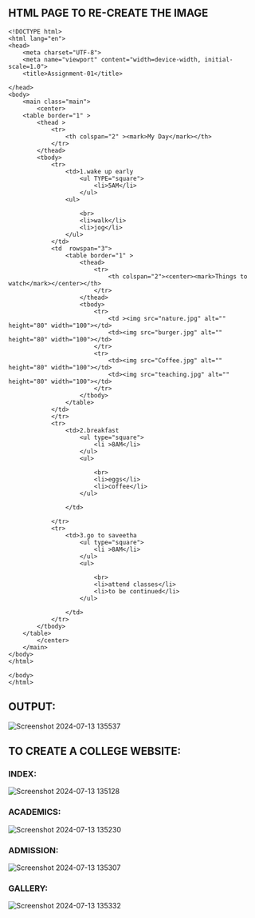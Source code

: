 ## HTML PAGE TO RE-CREATE THE IMAGE
```
<!DOCTYPE html>
<html lang="en">
<head>
    <meta charset="UTF-8">
    <meta name="viewport" content="width=device-width, initial-scale=1.0">
    <title>Assignment-01</title>
    
</head>
<body>
    <main class="main">
        <center>
    <table border="1" >
        <thead >
            <tr>
                <th colspan="2" ><mark>My Day</mark></th>
            </tr>
        </thead>
        <tbody>
            <tr>
                <td>1.wake up early
                    <ul TYPE="square">
                        <li>5AM</li>
                    </ul>
                <ul>
                    
                    <br>
                    <li>walk</li>
                    <li>jog</li>
                </ul>
            </td>
            <td  rowspan="3">
                <table border="1" >
                    <thead>
                        <tr>
                            <th colspan="2"><center><mark>Things to watch</mark></center></th>
                        </tr>
                    </thead>
                    <tbody>
                        <tr>
                            <td ><img src="nature.jpg" alt="" height="80" width="100"></td>
                            <td><img src="burger.jpg" alt="" height="80" width="100"></td>
                        </tr>
                        <tr>
                            <td><img src="Coffee.jpg" alt="" height="80" width="100"></td>
                            <td><img src="teaching.jpg" alt="" height="80" width="100"></td>
                        </tr>
                    </tbody>
                </table>
            </td>
            </tr>
            <tr>
                <td>2.breakfast
                    <ul type="square">
                        <li >8AM</li>
                    </ul>
                    <ul>
                        
                        <br>
                        <li>eggs</li>
                        <li>coffee</li>
                    </ul>
                
                </td>
                
            </tr>
            <tr>
                <td>3.go to saveetha
                    <ul type="square">
                        <li >8AM</li>
                    </ul>
                    <ul>
                        
                        <br>
                        <li>attend classes</li>
                        <li>to be continued</li>
                    </ul>
                
                </td>
            </tr>
        </tbody>
    </table>
        </center>
    </main>
</body>
</html>
    
</body>
</html>
```
## OUTPUT:
![Screenshot 2024-07-13 135537](https://github.com/user-attachments/assets/f6644e5c-6ae8-49b4-b774-df95620e9cf0)

## TO CREATE A COLLEGE WEBSITE:
### INDEX:
![Screenshot 2024-07-13 135128](https://github.com/user-attachments/assets/0120d7fa-0b7d-4a05-a7c2-2dc750a3b62e)

### ACADEMICS:
![Screenshot 2024-07-13 135230](https://github.com/user-attachments/assets/84d66ace-823a-4bd0-92a1-d791b71cea2f)

### ADMISSION:
![Screenshot 2024-07-13 135307](https://github.com/user-attachments/assets/2bbebdc9-d0b2-4180-ad05-b1807173252f)

### GALLERY:
![Screenshot 2024-07-13 135332](https://github.com/user-attachments/assets/98d41591-cdd6-4c26-a54f-b81c6ab8c9db)
